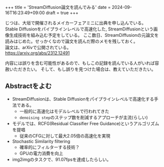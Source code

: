 +++
title = 'StreamDiffusion論文を読んでみる'
date = 2024-09-16T16:23:49+09:00
draft = true
+++

じつは、大垣で開催されるメイカーフェアミニに出典を申し込んでいる。
Stable Diffusionをパイプラインレベルで高速化した, StreamDiffusionという画像生成技術を組み込む予定をしている。
ここ数日、StreamDiffusionの元論文を読みはじめた。せっかくなので論文を読んだ際のメモを残しておく。  
論文は、arXivで公開されている。  
<https://arxiv.org/abs/2312.12491>

内容には誤りを含む可能性があるので、もしこの記録を読んでいる人がいれば容赦いただきたい。
そして、もし誤りを見つけた場合は、教えていただきたい。

## Abstractをよむ

- StreamDiffusionは、Stable Diffusionをパイプラインレベルで高速化する手法である。
  - 一般的に高速化はモデルレベルで行われてきた
  - `denoising step`のステップ数を削減するアプローチが主流(らしい)
- モデルでは、RCFG(Residual Classifier Free Guidance)というアルゴリズムを提唱
  - 従来のCFGに対して最大2.05倍の高速化を実現
- Stochastic Similarity filtering
  - 確率的にフィルターする技術？
  - GPUの電力消費を向上
- img2imgのタスクで、91.07fpsを達成したらしい。
